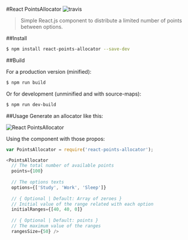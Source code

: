 #React PointsAllocator ![travis](https://travis-ci.org/MateusZitelli/react-points-allocator.svg?branch=master)

> Simple React.js component to distribute a limited number of points between options.

##Install

```sh
$ npm install react-points-allocator --save-dev
```

##Build

For a production version (minified): 
```sh
$ npm run build
```

Or for development (unminified and with source-maps):
```sh
$ npm run dev-build
```

##Usage
Generate an allocator like this:

![React PointsAllocator](http://i.imgur.com/0j93mc1.png)

Using the component with those propos:

```javascript
var PointsAllocator = require('react-points-allocator');

<PointsAllocator 
  // The total number of available points
  points={100}
  
  // The options texts
  options={['Study', 'Work', 'Sleep']} 
  
  // { Optional | Default: Array of zeroes }
  // Initial value of the range related with each option
  initialRanges={[40, 40, 0]}  
  
  // { Optional | Default: points }
  // The maximum value of the ranges
  rangesSize={50} /> 
```


